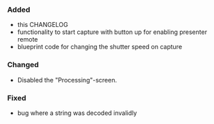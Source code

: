 
### Added

- this CHANGELOG
- functionality to start capture with button up for enabling presenter remote
- blueprint code for changing the shutter speed on capture 

### Changed

- Disabled the "Processing"-screen.

### Fixed

- bug where a string was decoded invalidly